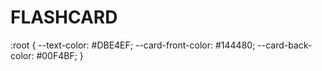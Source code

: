 # FLASHCARD
:root {
    --text-color: #DBE4EF;
    --card-front-color: #144480;
    --card-back-color: #00F4BF;
}